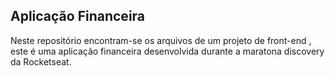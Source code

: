 ## Aplicação Financeira 

Neste repositório encontram-se os arquivos de um projeto de front-end , este é uma aplicação financeira desenvolvida durante a maratona discovery  da Rocketseat.

